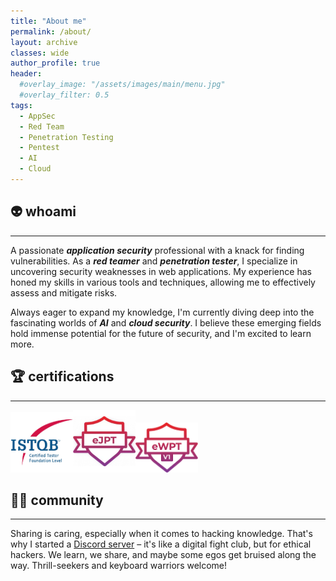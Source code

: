```yaml
---
title: "About me"
permalink: /about/
layout: archive
classes: wide
author_profile: true
header:  
  #overlay_image: "/assets/images/main/menu.jpg"
  #overlay_filter: 0.5
tags:
  - AppSec
  - Red Team
  - Penetration Testing
  - Pentest
  - AI
  - Cloud
---
```

## 👽 whoami
---
A passionate ***application security*** professional with a knack for finding vulnerabilities. As a ***red teamer*** and ***penetration tester***, I specialize in uncovering security weaknesses in web applications. My experience has honed my skills in various tools and techniques, allowing me to effectively assess and mitigate risks.

Always eager to expand my knowledge, I'm currently diving deep into the fascinating worlds of ***AI*** and ***cloud security***. I believe these emerging fields hold immense potential for the future of security, and I'm excited to learn more.

## 🏆 certifications
---
<img src="/assets/images/certs/ISTQB.png" alt="ISTQB" width="100"><img src="/assets/images/certs/ejpt.png" alt="eJPT" width="100"><img src="/assets/images/certs/ewpt.png" alt="eWPT" width="100">

## 🧙‍♂️ community
---
Sharing is caring, especially when it comes to hacking knowledge. That's why I started a [Discord server](https://discord.gg/zWYP2GPp) – it's like a digital fight club, but for ethical hackers. We learn, we share, and maybe some egos get bruised along the way. Thrill-seekers and keyboard warriors welcome!
